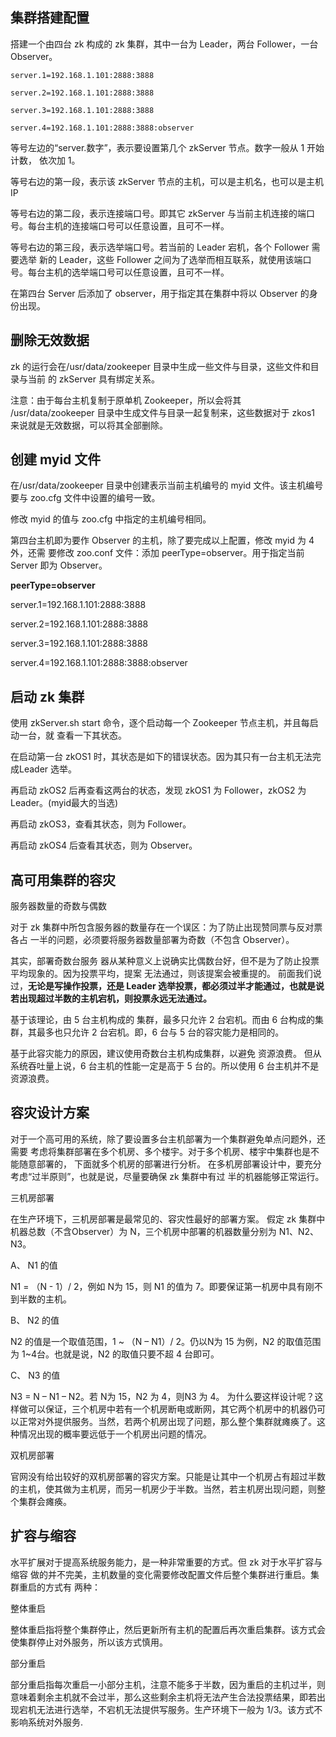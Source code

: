 ## 集群搭建配置

搭建一个由四台 zk 构成的 zk 集群，其中一台为 Leader，两台 Follower，一台 Observer。

```
server.1=192.168.1.101:2888:3888

server.2=192.168.1.101:2888:3888

server.3=192.168.1.101:2888:3888

server.4=192.168.1.101:2888:3888:observer
```


等号左边的“server.数字”，表示要设置第几个 zkServer 节点。数字一般从 1 开始计数， 依次加 1。

等号右边的第一段，表示该 zkServer 节点的主机，可以是主机名，也可以是主机 IP 

等号右边的第二段，表示连接端口号。即其它 zkServer 与当前主机连接的端口号。每台主机的连接端口号可以任意设置，且可不一样。

等号右边的第三段，表示选举端口号。若当前的 Leader 宕机，各个 Follower 需要选举 新的 Leader，这些 Follower 之间为了选举而相互联系，就使用该端口号。每台主机的选举端口号可以任意设置，且可不一样。

在第四台 Server 后添加了 observer，用于指定其在集群中将以 Observer 的身份出现。


## 删除无效数据

zk 的运行会在/usr/data/zookeeper 目录中生成一些文件与目录，这些文件和目录与当前 的 zkServer 具有绑定关系。

注意：由于每台主机复制于原单机 Zookeeper，所以会将其 /usr/data/zookeeper 目录中生成文件与目录一起复制来，这些数据对于 zkos1 来说就是无效数据，可以将其全部删除。



## 创建 myid 文件

在/usr/data/zookeeper 目录中创建表示当前主机编号的 myid 文件。该主机编号要与 zoo.cfg 文件中设置的编号一致。

修改 myid 的值与 zoo.cfg 中指定的主机编号相同。


第四台主机即为要作 Observer 的主机，除了要完成以上配置，修改 myid 为 4 外，还需 要修改 zoo.conf 文件：添加 peerType=observer。用于指定当前 Server 即为 Observer。



**peerType=observer**

server.1=192.168.1.101:2888:3888

server.2=192.168.1.101:2888:3888

server.3=192.168.1.101:2888:3888

server.4=192.168.1.101:2888:3888:observer



## 启动 zk 集群

使用 zkServer.sh start 命令，逐个启动每一个 Zookeeper 节点主机，并且每启动一台，就 查看一下其状态。 

在启动第一台 zkOS1 时，其状态是如下的错误状态。因为其只有一台主机无法完成Leader 选举。

再启动 zkOS2 后再查看这两台的状态，发现 zkOS1 为 Follower，zkOS2 为 Leader。(myid最大的当选)


再启动 zkOS3，查看其状态，则为 Follower。


再启动 zkOS4 后查看其状态，则为 Observer。



## 高可用集群的容灾

服务器数量的奇数与偶数

对于 zk 集群中所包含服务器的数量存在一个误区：为了防止出现赞同票与反对票各占 一半的问题，必须要将服务器数量部署为奇数（不包含 Observer）。

其实，部署奇数台服务 器从某种意义上说确实比偶数台好，但不是为了防止投票平均现象的。因为投票平均，提案 无法通过，则该提案会被重提的。 前面我们说过，**无论是写操作投票，还是 Leader 选举投票，都必须过半才能通过，也就是说若出现超过半数的主机宕机，则投票永远无法通过。**

基于该理论，由 5 台主机构成的 集群，最多只允许 2 台宕机。而由 6 台构成的集群，其最多也只允许 2 台宕机。即，6 台与 5 台的容灾能力是相同的。

基于此容灾能力的原因，建议使用奇数台主机构成集群，以避免 资源浪费。 但从系统吞吐量上说，6 台主机的性能一定是高于 5 台的。所以使用 6 台主机并不是资源浪费。


## 容灾设计方案

对于一个高可用的系统，除了要设置多台主机部署为一个集群避免单点问题外，还需要 考虑将集群部署在多个机房、多个楼宇。对于多个机房、楼宇中集群也是不能随意部署的， 下面就多个机房的部署进行分析。 在多机房部署设计中，要充分考虑“过半原则”，也就是说，尽量要确保 zk 集群中有过
半的机器能够正常运行。



三机房部署

在生产环境下，三机房部署是最常见的、容灾性最好的部署方案。 假定 zk 集群中机器总数（不含Observer）为 N，三个机房中部署的机器数量分别为 N1、N2、N3。



A、 N1 的值 

N1 = （N - 1）/ 2，例如 N为 15，则 N1 的值为 7。即要保证第一机房中具有刚不到半数的主机。 



B、 N2 的值 

N2 的值是一个取值范围，1 ~ （N – N1）/ 2。仍以N为 15 为例，N2 的取值范围为 1~4台。也就是说，N2 的取值只要不超 4 台即可。 



C、 N3 的值 

N3 = N – N1 – N2。若 N为 15，N2 为 4，则N3 为 4。 为什么要这样设计呢？这样做可以保证，三个机房中若有一个机房断电或断网，其它两个机房中的机器仍可以正常对外提供服务。当然，若两个机房出现了问题，那么整个集群就瘫痪了。这种情况出现的概率要远低于一个机房出问题的情况。



双机房部署

官网没有给出较好的双机房部署的容灾方案。只能是让其中一个机房占有超过半数 的主机，使其做为主机房，而另一机房少于半数。当然，若主机房出现问题，则整个集群会瘫痪。



## 扩容与缩容

水平扩展对于提高系统服务能力，是一种非常重要的方式。但 zk 对于水平扩容与缩容 做的并不完美，主机数量的变化需要修改配置文件后整个集群进行重启。集群重启的方式有
两种：


整体重启 

整体重启指将整个集群停止，然后更新所有主机的配置后再次重启集群。该方式会使集群停止对外服务，所以该方式慎用。 


部分重启 

部分重启指每次重启一小部分主机，注意不能多于半数，因为重启的主机过半，则意味着剩余主机就不会过半，那么这些剩余主机将无法产生合法投票结果，即若出现宕机无法进行选举，不宕机无法提供写服务。生产环境下一般为 1/3。该方式不影响系统对外服务.

